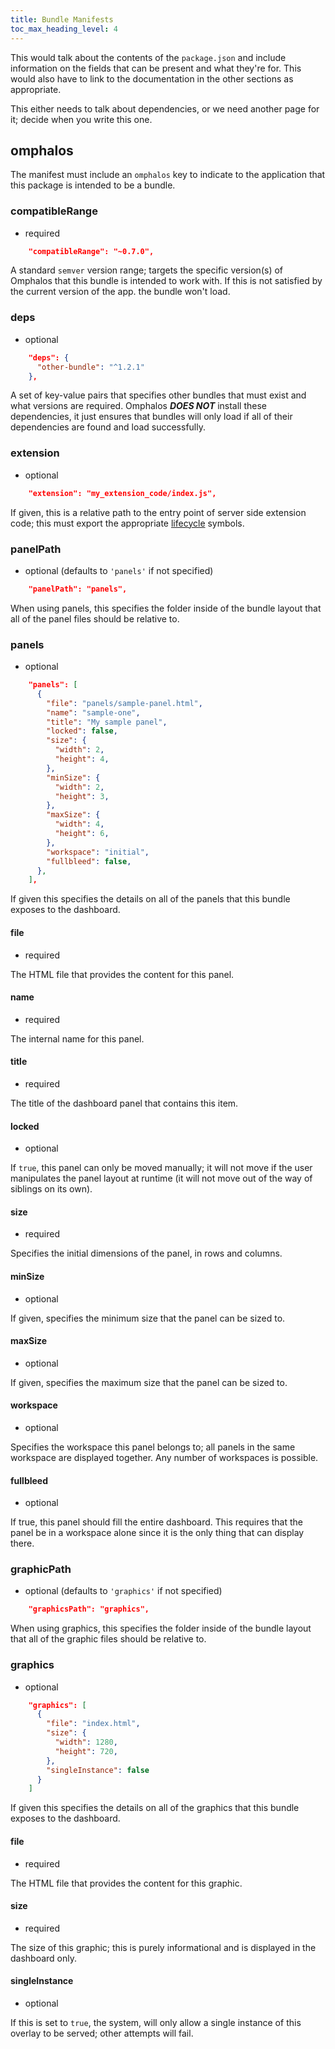 ```yaml
---
title: Bundle Manifests
toc_max_heading_level: 4
---
```


This would talk about the contents of the `package.json` and include information
on the fields that can be present and what they're for. This would also have to
link to the documentation in the other sections as appropriate.

This either needs to talk about dependencies, or we need another page for it;
decide when you write this one.

## omphalos

The manifest must include an `omphalos` key to indicate to the application that
this package is intended to be a bundle.

### compatibleRange

* required

```json
    "compatibleRange": "~0.7.0",
```

A standard `semver` version range; targets the specific version(s) of Omphalos
that this bundle is intended to work with. If this is not satisfied by the
current version of the app. the bundle won't load.

### deps

* optional

```json
    "deps": {
      "other-bundle": "^1.2.1"
    },
```

A set of key-value pairs that specifies other bundles that must exist and what
versions are required. Omphalos ***DOES NOT*** install these dependencies, it
just ensures that bundles will only load if all of their dependencies are found
and load successfully.


### extension

* optional

```json
    "extension": "my_extension_code/index.js",
```

If given, this is a relative path to the entry point of server side extension
code; this must export the appropriate [lifecycle](/docs/api/lifecycle) symbols.

### panelPath

* optional (defaults to `'panels'` if not specified)

```json
    "panelPath": "panels",
```

When using panels, this specifies the folder inside of the bundle layout that
all of the panel files should be relative to.

### panels

* optional

```json
    "panels": [
      {
        "file": "panels/sample-panel.html",
        "name": "sample-one",
        "title": "My sample panel",
        "locked": false,
        "size": {
          "width": 2,
          "height": 4,
        },
        "minSize": {
          "width": 2,
          "height": 3,
        },
        "maxSize": {
          "width": 4,
          "height": 6,
        },
        "workspace": "initial",
        "fullbleed": false,
      },
    ],
```

If given this specifies the details on all of the panels that this bundle
exposes to the dashboard.

#### file

* required

The HTML file that provides the content for this panel.

#### name

* required

The internal name for this panel.

#### title

* required

The title of the dashboard panel that contains this item.

#### locked

* optional

If `true`, this panel can only be moved manually; it will not move if the user
manipulates the panel layout at runtime (it will not move out of the way of
siblings on its own).

#### size

* required

Specifies the initial dimensions of the panel, in rows and columns.

#### minSize

* optional

If given, specifies the minimum size that the panel can be sized to.

#### maxSize

* optional

If given, specifies the maximum size that the panel can be sized to.

#### workspace

* optional

Specifies the workspace this panel belongs to; all panels in the same workspace
are displayed together. Any number of workspaces is possible.

#### fullbleed

* optional

If true, this panel should fill the entire dashboard. This requires that the
panel be in a workspace alone since it is the only thing that can display
there.

### graphicPath

* optional (defaults to `'graphics'` if not specified)

```json
    "graphicsPath": "graphics",
```

When using graphics, this specifies the folder inside of the bundle layout that
all of the graphic files should be relative to.

### graphics

* optional

```json
    "graphics": [
      {
        "file": "index.html",
        "size": {
          "width": 1280,
          "height": 720,
        },
        "singleInstance": false
      }
    ]

```

If given this specifies the details on all of the graphics that this bundle
exposes to the dashboard.

#### file

* required

The HTML file that provides the content for this graphic.

#### size

* required

The size of this graphic; this is purely informational and is displayed in the
dashboard only.

#### singleInstance

* optional

If this is set to `true`, the system, will only allow a single instance of this
overlay to be served; other attempts will fail.
